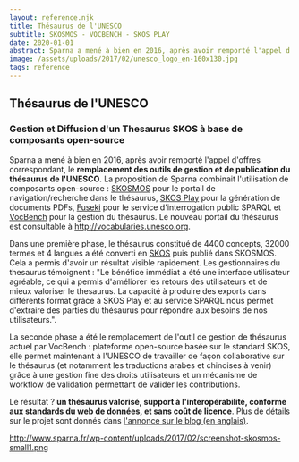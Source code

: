 ```yaml
---
layout: reference.njk
title: Thésaurus de l'UNESCO
subtitle: SKOSMOS - VOCBENCH - SKOS PLAY
date: 2020-01-01
abstract: Sparna a mené à bien en 2016, après avoir remporté l'appel d'offres correspondant, le remplacement des outils de gestion et de publication du thésaurus de l'UNESCO.
image: /assets/uploads/2017/02/unesco_logo_en-160x130.jpg
tags: reference
---
```


## Thésaurus de l'UNESCO

### Gestion et Diffusion d'un Thesaurus SKOS à base de composants open-source

Sparna a mené à bien en 2016, après avoir remporté l'appel d'offres correspondant, le **remplacement des outils de gestion et de publication du thésaurus de l'UNESCO**. La proposition de Sparna combinait l'utilisation de composants open-source : [SKOSMOS](http://skosmos.org/) pour le portail de navigation/recherche dans le thésaurus, [SKOS Play](http://labs.sparna.fr/skos-play/) pour la génération de documents PDFs, [Fuseki](https://jena.apache.org/documentation/fuseki2/) pour le service d'interrogation public SPARQL et [VocBench](http://vocbench.uniroma2.it/) pour la gestion du thésaurus. Le nouveau portail du thésaurus est consultable à http://vocabularies.unesco.org.

Dans une première phase, le thésaurus constitué de 4400 concepts, 32000 termes et 4 langues a été converti en [SKOS](http://www.sparna.fr/skos/SKOS-traduction-francais.html) puis publié dans SKOSMOS. Cela a permis d'avoir un résultat visible rapidement. Les gestionnaires du thesaurus témoignent : "Le bénéfice immédiat a été une interface utilisateur agréable, ce qui a permis d'améliorer les retours des utilisateurs et de mieux valoriser le thesaurus. La capacité à produire des exports dans différents format grâce à SKOS Play et au service SPARQL nous permet d'extraire des parties du thésaurus pour répondre aux besoins de nos utilisateurs.".

La seconde phase a été le remplacement de l'outil de gestion de thésaurus actuel par VocBench : plateforme open-source basée sur le standard SKOS, elle permet maintenant à l'UNESCO de travailler de façon collaborative sur le thésaurus (et notamment les traductions arabes et chinoises à venir) grâce à une gestion fine des droits utilisateurs et un mécanisme de workflow de validation permettant de valider les contributions.

Le résultat ? **un thésaurus valorisé, support à l'interopérabilité, conforme aux standards du web de données, et sans coût de licence**. Plus de détails sur le projet sont donnés dans [l'annonce sur le blog (en anglais)](http://blog.sparna.fr/2017/02/06/unesco-thesaurus-published-with-semantic-web-standards-and-open-source-software/).


http://www.sparna.fr/wp-content/uploads/2017/02/screenshot-skosmos-small1.png